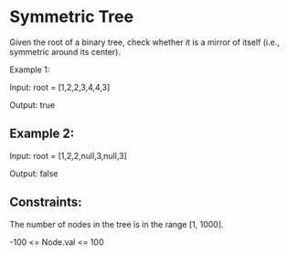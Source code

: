 # Symmetric Tree

Given the root of a binary tree, check whether it is a mirror of itself (i.e., symmetric around its center).

Example 1:

Input: root = [1,2,2,3,4,4,3]

Output: true

## Example 2:

Input: root = [1,2,2,null,3,null,3]

Output: false

## Constraints:

The number of nodes in the tree is in the range [1, 1000].

-100 <= Node.val <= 100
